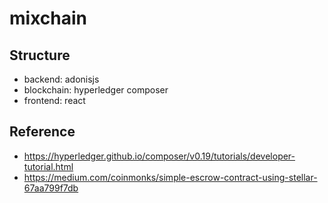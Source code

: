 # mixchain

## Structure

- backend: adonisjs
- blockchain: hyperledger composer
- frontend: react

## Reference

- https://hyperledger.github.io/composer/v0.19/tutorials/developer-tutorial.html
- https://medium.com/coinmonks/simple-escrow-contract-using-stellar-67aa799f7db

